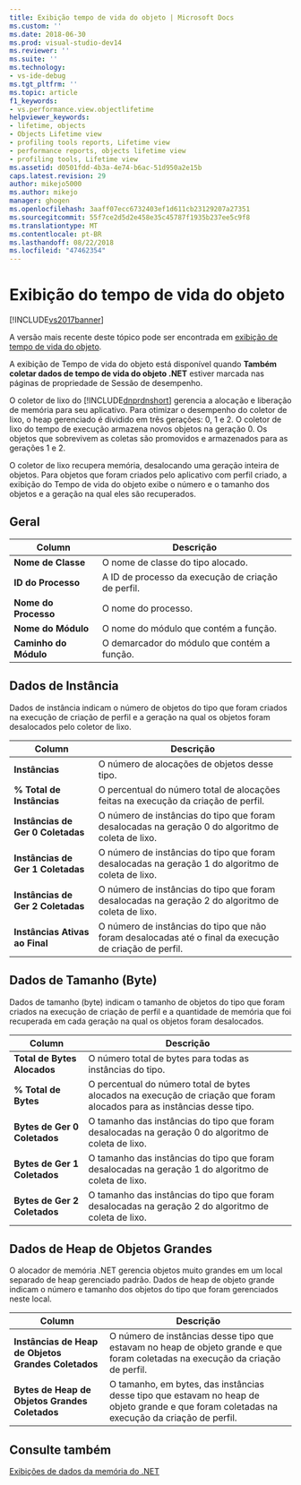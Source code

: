 ```yaml
---
title: Exibição tempo de vida do objeto | Microsoft Docs
ms.custom: ''
ms.date: 2018-06-30
ms.prod: visual-studio-dev14
ms.reviewer: ''
ms.suite: ''
ms.technology:
- vs-ide-debug
ms.tgt_pltfrm: ''
ms.topic: article
f1_keywords:
- vs.performance.view.objectlifetime
helpviewer_keywords:
- lifetime, objects
- Objects Lifetime view
- profiling tools reports, Lifetime view
- performance reports, objects lifetime view
- profiling tools, Lifetime view
ms.assetid: d0501fdd-4b3a-4e74-b6ac-51d950a2e15b
caps.latest.revision: 29
author: mikejo5000
ms.author: mikejo
manager: ghogen
ms.openlocfilehash: 3aaff07ecc6732403ef1d611cb23129207a27351
ms.sourcegitcommit: 55f7ce2d5d2e458e35c45787f1935b237ee5c9f8
ms.translationtype: MT
ms.contentlocale: pt-BR
ms.lasthandoff: 08/22/2018
ms.locfileid: "47462354"
---
```

# <a name="object-lifetime-view"></a>Exibição do tempo de vida do objeto
[!INCLUDE[vs2017banner](../includes/vs2017banner.md)]

A versão mais recente deste tópico pode ser encontrada em [exibição de tempo de vida do objeto](https://docs.microsoft.com/visualstudio/profiling/object-lifetime-view).  
  
A exibição de Tempo de vida do objeto está disponível quando **Também coletar dados de tempo de vida do objeto .NET** estiver marcada nas páginas de propriedade de Sessão de desempenho.  
  
 O coletor de lixo do [!INCLUDE[dnprdnshort](../includes/dnprdnshort-md.md)] gerencia a alocação e liberação de memória para seu aplicativo. Para otimizar o desempenho do coletor de lixo, o heap gerenciado é dividido em três gerações: 0, 1 e 2. O coletor de lixo do tempo de execução armazena novos objetos na geração 0. Os objetos que sobrevivem as coletas são promovidos e armazenados para as gerações 1 e 2.  
  
 O coletor de lixo recupera memória, desalocando uma geração inteira de objetos. Para objetos que foram criados pelo aplicativo com perfil criado, a exibição do Tempo de vida do objeto exibe o número e o tamanho dos objetos e a geração na qual eles são recuperados.  
  
## <a name="general"></a>Geral  
  
|Column|Descrição|  
|------------|-----------------|  
|**Nome de Classe**|O nome de classe do tipo alocado.|  
|**ID do Processo**|A ID de processo da execução de criação de perfil.|  
|**Nome do Processo**|O nome do processo.|  
|**Nome do Módulo**|O nome do módulo que contém a função.|  
|**Caminho do Módulo**|O demarcador do módulo que contém a função.|  
  
## <a name="instance-data"></a>Dados de Instância  
 Dados de instância indicam o número de objetos do tipo que foram criados na execução de criação de perfil e a geração na qual os objetos foram desalocados pelo coletor de lixo.  
  
|Column|Descrição|  
|------------|-----------------|  
|**Instâncias**|O número de alocações de objetos desse tipo.|  
|**% Total de Instâncias**|O percentual do número total de alocações feitas na execução da criação de perfil.|  
|**Instâncias de Ger 0 Coletadas**|O número de instâncias do tipo que foram desalocadas na geração 0 do algoritmo de coleta de lixo.|  
|**Instâncias de Ger 1 Coletadas**|O número de instâncias do tipo que foram desalocadas na geração 1 do algoritmo de coleta de lixo.|  
|**Instâncias de Ger 2 Coletadas**|O número de instâncias do tipo que foram desalocadas na geração 2 do algoritmo de coleta de lixo.|  
|**Instâncias Ativas ao Final**|O número de instâncias do tipo que não foram desalocadas até o final da execução de criação de perfil.|  
  
## <a name="size-byte-data"></a>Dados de Tamanho (Byte)  
 Dados de tamanho (byte) indicam o tamanho de objetos do tipo que foram criados na execução de criação de perfil e a quantidade de memória que foi recuperada em cada geração na qual os objetos foram desalocados.  
  
|Column|Descrição|  
|------------|-----------------|  
|**Total de Bytes Alocados**|O número total de bytes para todas as instâncias do tipo.|  
|**% Total de Bytes**|O percentual do número total de bytes alocados na execução de criação que foram alocados para as instâncias desse tipo.|  
|**Bytes de Ger 0 Coletados**|O tamanho das instâncias do tipo que foram desalocadas na geração 0 do algoritmo de coleta de lixo.|  
|**Bytes de Ger 1 Coletados**|O tamanho das instâncias do tipo que foram desalocadas na geração 1 do algoritmo de coleta de lixo.|  
|**Bytes de Ger 2 Coletados**|O tamanho das instâncias do tipo que foram desalocadas na geração 2 do algoritmo de coleta de lixo.|  
  
## <a name="large-object-heap-data"></a>Dados de Heap de Objetos Grandes  
 O alocador de memória .NET gerencia objetos muito grandes em um local separado de heap gerenciado padrão. Dados de heap de objeto grande indicam o número e tamanho dos objetos do tipo que foram gerenciados neste local.  
  
|Column|Descrição|  
|------------|-----------------|  
|**Instâncias de Heap de Objetos Grandes Coletados**|O número de instâncias desse tipo que estavam no heap de objeto grande e que foram coletadas na execução da criação de perfil.|  
|**Bytes de Heap de Objetos Grandes Coletados**|O tamanho, em bytes, das instâncias desse tipo que estavam no heap de objeto grande e que foram coletadas na execução da criação de perfil.|  
  
## <a name="see-also"></a>Consulte também  
 [Exibições de dados da memória do .NET](../profiling/dotnet-memory-data-views.md)



